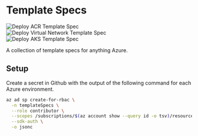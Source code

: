 # Template Specs

![Deploy ACR Template Spec](https://github.com/rjfmachado/azuretemplatespecs/workflows/Deploy%20ACR%20Template%20Spec/badge.svg)  
![Deploy Virtual Network Template Spec](https://github.com/rjfmachado/azuretemplatespecs/workflows/Deploy%20Virtual%20Network%20Template%20Spec/badge.svg)  
![Deploy AKS Template Spec](https://github.com/rjfmachado/azuretemplatespecs/workflows/Deploy%20AKS%20Template%20Spec/badge.svg)  

A collection of template specs for anything Azure.

## Setup

Create a secret in Github with the output of the following command for each Azure environment.

``` bash
az ad sp create-for-rbac \
  -n templateSpecs \
  --role contributor \
  --scopes /subscriptions/$(az account show --query id -o tsv)/resourceGroups/templateSpecs \
  --sdk-auth \
  -o jsonc
```
